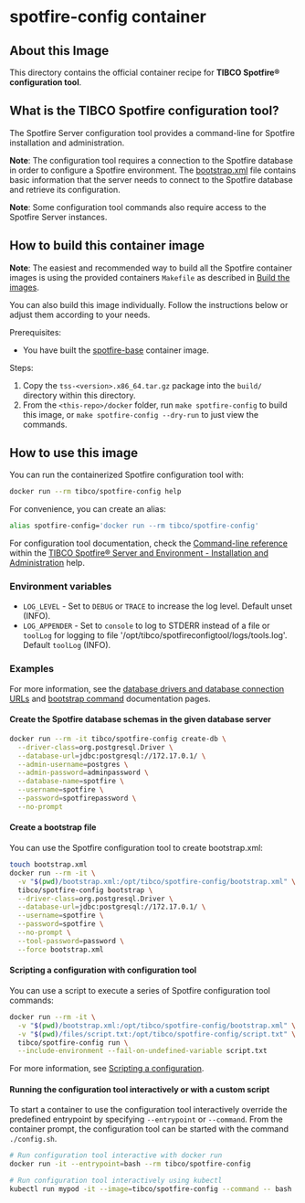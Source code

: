 # spotfire-config container

## About this Image

This directory contains the official container recipe for **TIBCO Spotfire® configuration tool**.

## What is the TIBCO Spotfire configuration tool?

The Spotfire Server configuration tool provides a command-line for Spotfire installation and administration.

**Note**: The configuration tool requires a connection to the Spotfire database in order to configure a Spotfire environment. 
The [bootstrap.xml](https://docs.tibco.com/pub/spotfire_server/latest/doc/html/TIB_sfire_server_tsas_admin_help/server/topics/creating_the_bootstrap.xml_file.html) 
file contains basic information that the server needs to connect to the Spotfire database and retrieve its configuration.

**Note**: Some configuration tool commands also require access to the Spotfire Server instances.

## How to build this container image

**Note**: The easiest and recommended way to build all the Spotfire container images is using the provided containers `Makefile` as described in [Build the images](../README.md#build-the-images).

You can also build this image individually.
Follow the instructions below or adjust them according to your needs.

Prerequisites:
- You have built the [spotfire-base](../spotfire-base/README.md) container image.

Steps:
1. Copy the `tss-<version>.x86_64.tar.gz` package into the `build/` directory within this directory.
2. From the `<this-repo>/docker` folder, run `make spotfire-config` to build this image, or `make spotfire-config --dry-run` to just view the commands.
 
## How to use this image

You can run the containerized Spotfire configuration tool with:
```bash
docker run --rm tibco/spotfire-config help
```

For convenience, you can create an alias:
```bash
alias spotfire-config='docker run --rm tibco/spotfire-config'
```

For configuration tool documentation, check the [Command-line reference](https://docs.tibco.com/pub/spotfire_server/latest/doc/html/TIB_sfire_server_tsas_admin_help/server/topics/command-line_reference.html) 
within the [TIBCO Spotfire® Server and Environment - Installation and Administration](https://docs.tibco.com/pub/spotfire_server/latest/doc/html/TIB_sfire_server_tsas_admin_help/server-homepage.html) help.

### Environment variables

- `LOG_LEVEL` - Set to `DEBUG` or `TRACE` to increase the log level. Default unset (INFO).
- `LOG_APPENDER` - Set to `console` to log to STDERR instead of a file or `toolLog` for logging to file '/opt/tibco/spotfireconfigtool/logs/tools.log'. Default `toolLog` (INFO).

### Examples

For more information, see the [database drivers and database connection URLs](https://docs.tibco.com/pub/spotfire_server/latest/doc/html/TIB_sfire_server_tsas_admin_help/server/topics/database_drivers_and_database_connection_urls.html)
and [bootstrap command](https://docs.tibco.com/pub/spotfire_server/latest/doc/html/TIB_sfire_server_tsas_admin_help/server/topics/bootstrap.html)
documentation pages.

#### Create the Spotfire database schemas in the given database server

```bash
docker run --rm -it tibco/spotfire-config create-db \
  --driver-class=org.postgresql.Driver \
  --database-url=jdbc:postgresql://172.17.0.1/ \
  --admin-username=postgres \
  --admin-password=adminpassword \
  --database-name=spotfire \
  --username=spotfire \
  --password=spotfirepassword \
  --no-prompt
```

#### Create a bootstrap file

You can use the Spotfire configuration tool to create bootstrap.xml:

```bash
touch bootstrap.xml
docker run --rm -it \
  -v "$(pwd)/bootstrap.xml:/opt/tibco/spotfire-config/bootstrap.xml" \
  tibco/spotfire-config bootstrap \
  --driver-class=org.postgresql.Driver \
  --database-url=jdbc:postgresql://172.17.0.1/ \
  --username=spotfire \
  --password=spotfire \
  --no-prompt \
  --tool-password=password \
  --force bootstrap.xml
```

#### Scripting a configuration with configuration tool

You can use a script to execute a series of Spotfire configuration tool commands:

```bash
docker run --rm -it \
  -v "$(pwd)/bootstrap.xml:/opt/tibco/spotfire-config/bootstrap.xml" \
  -v "$(pwd)/files/script.txt:/opt/tibco/spotfire-config/script.txt" \
  tibco/spotfire-config run \
  --include-environment --fail-on-undefined-variable script.txt
```

For more information, see [Scripting a configuration](https://docs.tibco.com/pub/spotfire_server/latest/doc/html/TIB_sfire_server_tsas_admin_help/server/topics/scripting_a_configuration.html).

#### Running the configuration tool interactively or with a custom script

To start a container to use the configuration tool interactively override the predefined entrypoint by specifying `--entrypoint` or `--command`.
From the container prompt, the configuration tool can be started with the command `./config.sh`.

```bash
# Run configuration tool interactive with docker run
docker run -it --entrypoint=bash --rm tibco/spotfire-config

# Run configuration tool interactively using kubectl
kubectl run mypod -it --image=tibco/spotfire-config --command -- bash
```
